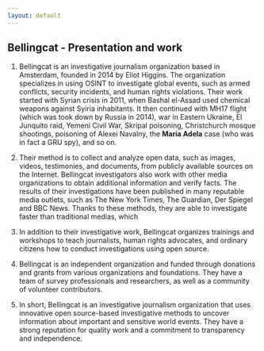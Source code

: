 ```yaml
---
layout: default
---
```


## Bellingcat - Presentation and work

1. Bellingcat is an investigative journalism organization based in Amsterdam, founded in 2014 by Eliot Higgins. The organization specializes in using OSINT to investigate global events, such as armed conflicts, security incidents, and human rights violations. Their work started with Syrian crisis in 2011, when Bashal el-Assad used chemical weapons against Syiria inhabitants. It then continued with MH17 flight (which was took down by Russia in 2014), war in Eastern Ukraine, El Junquito raid, Yemeni Civil War, Skripal poisoning, Christchurch mosque shootings, poisoning of Alexei Navalny, the **Maria Adela** case (who was in fact a GRU spy), and so on.

2. Their method is to collect and analyze open data, such as images, videos, testimonies, and documents, from publicly available sources on the Internet. Bellingcat investigators also work with other media organizations to obtain additional information and verify facts. The results of their investigations have been published in many reputable media outlets, such as The New York Times, The Guardian, Der Spiegel and BBC News. Thanks to these methods, they are able to investigate faster than traditional medias, which

4. In addition to their investigative work, Bellingcat organizes trainings and workshops to teach journalists, human rights advocates, and ordinary citizens how to conduct investigations using open source.

5. Bellingcat is an independent organization and funded through donations and grants from various organizations and foundations. They have a team of survey professionals and researchers, as well as a community of volunteer contributors.

6. In short, Bellingcat is an investigative journalism organization that uses innovative open source-based investigative methods to uncover information about important and sensitive world events. They have a strong reputation for quality work and a commitment to transparency and independence.

